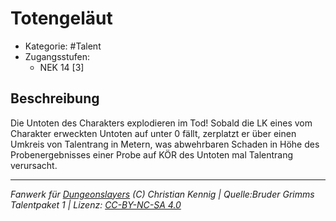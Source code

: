 <!---
Dies ist ein Fanwerk für DUNGEONSLAYERS (C) von Christian Kennig

Quellen:      [Bruder Grimms Talentpaket 1](https://www.f-space.de/ds4/downloads.html)
              [Talentbeschreibungen](https://www.f-space.de/ds4/tools-talentcards.html)
License:      [CC-BY-NC-SA 4.0](https://creativecommons.org/licenses/by-nc-sa/4.0/deed.de)
Richtlinien:  [Fanwerkrichtlinien](https://www.dungeonslayers.net/fanwerk-richtlinien/)
Autor:        Zauberlehrling
-->

  
# Totengeläut  
- Kategorie: #Talent  
- Zugangsstufen:  
  - NEK 14 [3]  

## Beschreibung  
Die Untoten des Charakters explodieren im Tod! Sobald die LK eines vom Charakter erweckten Untoten auf unter 0 fällt, zerplatzt er über einen Umkreis von Talentrang in Metern, was abwehrbaren Schaden in Höhe des Probenergebnisses einer Probe auf KÖR des Untoten mal Talentrang verursacht.


___  
*Fanwerk für [Dungeonslayers](https://www.dungeonslayers.net/) (C) Christian Kennig | Quelle:Bruder Grimms Talentpaket 1 | Lizenz: [CC-BY-NC-SA 4.0](https://creativecommons.org/licenses/by-nc-sa/4.0/deed.de)*  